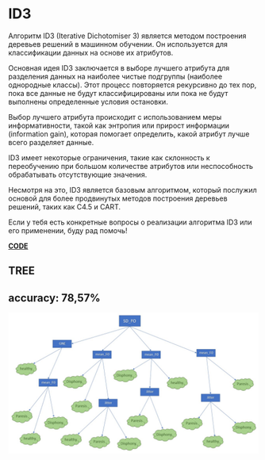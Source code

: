 # ID3

Алгоритм ID3 (Iterative Dichotomiser 3) является методом построения деревьев решений в машинном обучении. Он используется для классификации данных на основе их атрибутов.

Основная идея ID3 заключается в выборе лучшего атрибута для разделения данных на наиболее чистые подгруппы (наиболее однородные классы). Этот процесс повторяется рекурсивно до тех пор, пока все данные не будут классифицированы или пока не будут выполнены определенные условия остановки.

Выбор лучшего атрибута происходит с использованием меры информативности, такой как энтропия или прирост информации (information gain), которая помогает определить, какой атрибут лучше всего разделяет данные.

ID3 имеет некоторые ограничения, такие как склонность к переобучению при большом количестве атрибутов или неспособность обрабатывать отсутствующие значения.

Несмотря на это, ID3 является базовым алгоритмом, который послужил основой для более продвинутых методов построения деревьев решений, таких как C4.5 и CART.

Если у тебя есть конкретные вопросы о реализации алгоритма ID3 или его применении, буду рад помочь!

**[CODE](main.py)**

## TREE
## accuracy: 78,57%
![](https://github.com/gabrpavel/ID3/blob/main/Tree.jpg)
